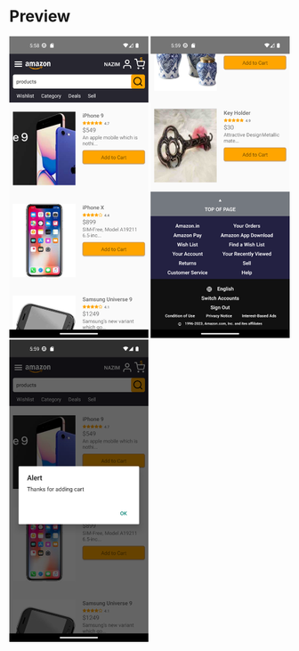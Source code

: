 # Preview
<img src="./src/assets/Preview/preview-1.png" width="250">
<img src="./src/assets/Preview/preview-2.png" width="250">
<img src="./src/assets/Preview/preview-3.png" width="250">
